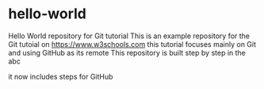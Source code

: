 # hello-world
Hello World repository for Git tutorial
This is an example repository for the Git tutoial on https://www.w3schools.com
this tutorial focuses mainly on Git and using GitHub as its remote
This repository is built step by step in the 
abc

it now includes steps for GitHub
